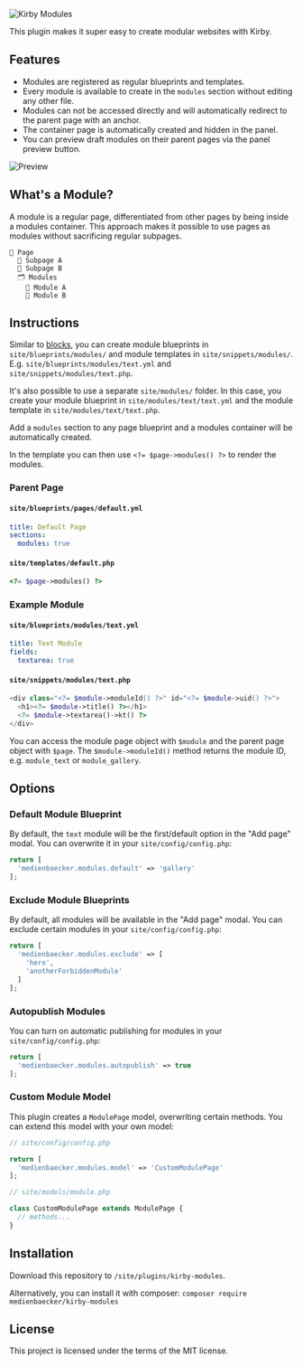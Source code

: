 ![Kirby Modules](https://user-images.githubusercontent.com/7975568/93752618-37d29000-fbff-11ea-8276-abd679ef92ae.png)

This plugin makes it super easy to create modular websites with Kirby.

## Features

- Modules are registered as regular blueprints and templates.
- Every module is available to create in the `modules` section without editing any other file.
- Modules can not be accessed directly and will automatically redirect to the parent page with an anchor.
- The container page is automatically created and hidden in the panel.
- You can preview draft modules on their parent pages via the panel preview button.

![Preview](https://user-images.githubusercontent.com/7975568/94016693-bb7eaf00-fdae-11ea-8114-f0862391ff91.gif)

## What's a Module?

A module is a regular page, differentiated from other pages by being inside a modules container.
This approach makes it possible to use pages as modules without sacrificing regular subpages.

```
📄 Page
  📄 Subpage A
  📄 Subpage B
  🗂 Modules
    📄 Module A
    📄 Module B
```

## Instructions
 
Similar to [blocks](https://getkirby.com/docs/reference/panel/fields/blocks), you can create module blueprints in `site/blueprints/modules/` and module templates in `site/snippets/modules/`. E.g. `site/blueprints/modules/text.yml` and `site/snippets/modules/text.php`.

It's also possible to use a separate `site/modules/` folder. In this case, you create your module blueprint in `site/modules/text/text.yml` and the module template in `site/modules/text/text.php`.

Add a `modules` section to any page blueprint and a modules container will be automatically created.
 
In the template you can then use `<?= $page->modules() ?>` to render the modules.

### Parent Page

#### `site/blueprints/pages/default.yml`

```yml
title: Default Page
sections:
  modules: true
```

#### `site/templates/default.php`

```php
<?= $page->modules() ?>
```

### Example Module

#### `site/blueprints/modules/text.yml`

```yml
title: Text Module
fields:
  textarea: true
```

#### `site/snippets/modules/text.php`

```php
<div class="<?= $module->moduleId() ?>" id="<?= $module->uid() ?>">
  <h1><?= $module->title() ?></h1>
  <?= $module->textarea()->kt() ?>
</div>
```

You can access the module page object with `$module` and the parent page object with `$page`.
The `$module->moduleId()` method returns the module ID, e.g. `module_text` or `module_gallery`.

## Options

### Default Module Blueprint

By default, the `text` module will be the first/default option in the "Add page" modal.
You can overwrite it in your `site/config/config.php`:

```php
return [
  'medienbaecker.modules.default' => 'gallery'
];
```

### Exclude Module Blueprints

By default, all modules will be available in the "Add page" modal.
You can exclude certain modules in your `site/config/config.php`:

```php
return [
  'medienbaecker.modules.exclude' => [
    'hero',
    'anotherForbiddenModule'
  ]
];
```

### Autopublish Modules

You can turn on automatic publishing for modules in your `site/config/config.php`:

```php
return [
  'medienbaecker.modules.autopublish' => true
];
```

### Custom Module Model

This plugin creates a `ModulePage` model, overwriting certain methods.
You can extend this model with your own model:

```php
// site/config/config.php

return [
  'medienbaecker.modules.model' => 'CustomModulePage'
];
```

```php
// site/models/module.php

class CustomModulePage extends ModulePage {
  // methods...
}
```

## Installation

Download this repository to `/site/plugins/kirby-modules`.

Alternatively, you can install it with composer: `composer require medienbaecker/kirby-modules`

## License

This project is licensed under the terms of the MIT license.
